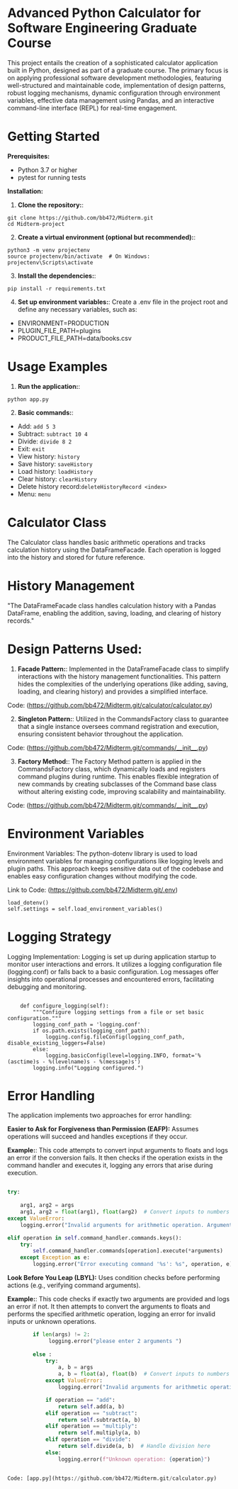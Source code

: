 # Advanced Python Calculator for Software Engineering Graduate Course

This project entails the creation of a sophisticated calculator application built in Python, designed as part of a graduate course. The primary focus is on applying professional software development methodologies, featuring well-structured and maintainable code, implementation of design patterns, robust logging mechanisms, dynamic configuration through environment variables, effective data management using Pandas, and an interactive command-line interface (REPL) for real-time engagement.


# Getting Started

**Prerequisites:**
- Python 3.7 or higher
- pytest for running tests


**Installation:**

1. **Clone the repository:**:
```
git clone https://github.com/bb472/Midterm.git
cd Midterm-project
```
2. **Create a virtual environment (optional but recommended):**:
```
python3 -m venv projectenv
source projectenv/bin/activate  # On Windows: projectenv\Scripts\activate
```

3. **Install the dependencies:**:
```
pip install -r requirements.txt

```

4. **Set up environment variables:**: Create a .env file in the project root and define any necessary variables, such as:

- ENVIRONMENT=PRODUCTION
- PLUGIN_FILE_PATH=plugins
- PRODUCT_FILE_PATH=data/books.csv

# Usage Examples

1. **Run the application:**:

```
python app.py

```


2. **Basic commands:**:
- Add: ``` add 5 3 ```
- Subtract: ``` subtract 10 4 ```
- Divide: ``` divide 8 2 ```
- Exit: ``` exit ```
- View history: ``` history ```
- Save history: ``` saveHistory ```
- Load history: ``` loadHistory ```
- Clear history: ``` clearHistory ```
- Delete history record:``` deleteHistoryRecord <index> ```
- Menu: ``` menu ```


# Calculator Class

The Calculator class handles basic arithmetic operations and tracks calculation history using the DataFrameFacade. Each operation is logged into the history and stored for future reference.

# History Management

"The DataFrameFacade class handles calculation history with a Pandas DataFrame, enabling the addition, saving, loading, and clearing of history records."


# Design Patterns Used:
1. **Facade Pattern:**: Implemented in the DataFrameFacade class to simplify interactions with the history management functionalities. This pattern hides the complexities of the underlying operations (like adding, saving, loading, and clearing history) and provides a simplified interface.

Code: (https://github.com/bb472/Midterm.git/calculator/calculator.py)

2. **Singleton Pattern:**: Utilized in the CommandsFactory class to guarantee that a single instance oversees command registration and execution, ensuring consistent behavior throughout the application.

Code: (https://github.com/bb472/Midterm.git/commands/__init__.py)

3. **Factory Method:**: The Factory Method pattern is applied in the CommandsFactory class, which dynamically loads and registers command plugins during runtime. This enables flexible integration of new commands by creating subclasses of the Command base class without altering existing code, improving scalability and maintainability.

Code: (https://github.com/bb472/Midterm.git/commands/__init__.py)


# Environment Variables

Environment Variables: The python-dotenv library is used to load environment variables for managing configurations like logging levels and plugin paths. This approach keeps sensitive data out of the codebase and enables easy configuration changes without modifying the code.

Link to Code: (https://github.com/bb472/Midterm.git/.env)

```
load_dotenv()
self.settings = self.load_environment_variables()

```

# Logging Strategy
Logging Implementation: Logging is set up during application startup to monitor user interactions and errors. It utilizes a logging configuration file (logging.conf) or falls back to a basic configuration. Log messages offer insights into operational processes and encountered errors, facilitating debugging and monitoring.

```

    def configure_logging(self):
        """Configure logging settings from a file or set basic configuration."""
        logging_conf_path = 'logging.conf'
        if os.path.exists(logging_conf_path):
            logging.config.fileConfig(logging_conf_path, disable_existing_loggers=False)
        else:
            logging.basicConfig(level=logging.INFO, format='%(asctime)s - %(levelname)s - %(message)s')
        logging.info("Logging configured.")

```
# Error Handling
The application implements two approaches for error handling:

**Easier to Ask for Forgiveness than Permission (EAFP):** Assumes operations will succeed and handles exceptions if they occur.

**Example:**: This code attempts to convert input arguments to floats and logs an error if the conversion fails. It then checks if the operation exists in the command handler and executes it, logging any errors that arise during execution.


```python

try:
          
    arg1, arg2 = args
    arg1, arg2 = float(arg1), float(arg2)  # Convert inputs to numbers
except ValueError:
    logging.error("Invalid arguments for arithmetic operation. Arguments must be numbers.")

elif operation in self.command_handler.commands.keys():
    try:
        self.command_handler.commands[operation].execute(*arguments)
    except Exception as e:
        logging.error("Error executing command '%s': %s", operation, e)

```

**Look Before You Leap (LBYL):** Uses condition checks before performing actions (e.g., verifying command arguments).

**Example:**: This code checks if exactly two arguments are provided and logs an error if not. It then attempts to convert the arguments to floats and performs the specified arithmetic operation, logging an error for invalid inputs or unknown operations.

```python
        if len(args) != 2:
             logging.error("please enter 2 arguments ")
             
        else : 
            try:
                a, b = args
                a, b = float(a), float(b)  # Convert inputs to numbers
            except ValueError:
                logging.error("Invalid arguments for arithmetic operation. Arguments must be numbers.")

            if operation == "add":
                return self.add(a, b)
            elif operation == "subtract":
                return self.subtract(a, b)
            elif operation == "multiply":
                return self.multiply(a, b)
            elif operation == "divide":
                return self.divide(a, b)  # Handle division here
            else:
                logging.error(f"Unknown operation: {operation}")


Code: [app.py](https://github.com/bb472/Midterm.git/calculator.py)

```

